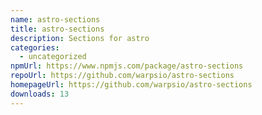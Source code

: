 ```yaml
---
name: astro-sections
title: astro-sections
description: Sections for astro
categories:
  - uncategorized
npmUrl: https://www.npmjs.com/package/astro-sections
repoUrl: https://github.com/warpsio/astro-sections
homepageUrl: https://github.com/warpsio/astro-sections
downloads: 13
---
```

